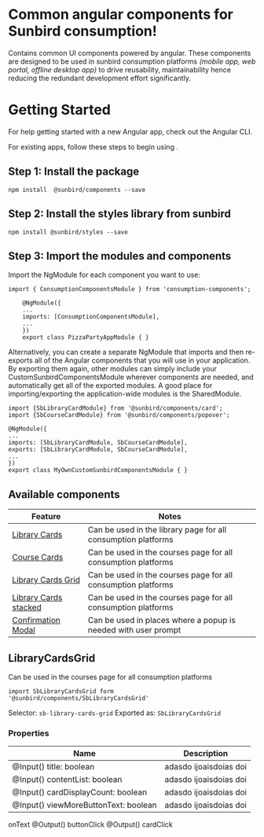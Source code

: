 # Common angular components for Sunbird consumption!

Contains common UI components powered by angular. These components are designed to be used in sunbird consumption platforms *(mobile app, web portal, offline desktop app)* to drive reusability, maintainability hence reducing the redundant development effort significantly.


# Getting Started

For help getting started with a new Angular app, check out the Angular CLI.

For existing apps, follow these steps to begin using .

## Step 1: Install the package

    npm install  @sunbird/components --save

## Step 2: Install the styles library from sunbird

    npm install @sunbird/styles --save

## Step 3: Import the modules and components

Import the NgModule for each component you want to use:

    import { ConsumptionComponentsModule } from 'consumption-components';

        @NgModule({
        ...
        imports: [ConsumptionComponentsModule],
        ...
        })
        export class PizzaPartyAppModule { }
 Alternatively, you can create a separate NgModule that imports and then re-exports all of the Angular components that you will use in your application.  By exporting them again, other modules can simply include your CustomSunbirdComponentsModule wherever components are needed,  and automatically get all of the exported modules. A good place for importing/exporting the application-wide modules is the SharedModule.
 

    import {SbLibraryCardModule} from '@sunbird/components/card';
    import {SbCourseCardModule} from '@sunbird/components/popover';

    @NgModule({
    ...
    imports: [SbLibraryCardModule, SbCourseCardModule],
    exports: [SbLibraryCardModule, SbCourseCardModule],
    ...
    })
    export class MyOwnCustomSunbirdComponentsModule { }

## Available components
| Feature | Notes|
|--|--|
|  [Library Cards]([https://github.com/Sunbird-Ed/SunbirdEd-consumption-ngcomponents](https://github.com/Sunbird-Ed/SunbirdEd-consumption-ngcomponents)) | Can be used in the library page for all consumption platforms|
|  [Course Cards]([https://github.com/Sunbird-Ed/SunbirdEd-consumption-ngcomponents](https://github.com/Sunbird-Ed/SunbirdEd-consumption-ngcomponents)) | Can be used in the courses page for all consumption platforms|
|  [Library Cards Grid]([https://github.com/Sunbird-Ed/SunbirdEd-consumption-ngcomponents](https://github.com/Sunbird-Ed/SunbirdEd-consumption-ngcomponents)) | Can be used in the courses page for all consumption platforms|
|  [Library Cards stacked]([https://github.com/Sunbird-Ed/SunbirdEd-consumption-ngcomponents](https://github.com/Sunbird-Ed/SunbirdEd-consumption-ngcomponents)) | Can be used in the courses page for all consumption platforms|
|  [Confirmation Modal]([https://github.com/Sunbird-Ed/SunbirdEd-consumption-ngcomponents](https://github.com/Sunbird-Ed/SunbirdEd-consumption-ngcomponents)) | Can be used in places where a popup is needed with user prompt|




## LibraryCardsGrid

Can be used in the courses page for all consumption platforms

    import SbLibraryCardsGrid form '@sunbird/components/SbLibraryCardsGrid'
    
Selector:  `sb-library-cards-grid`
Exported as:  `SbLibraryCardsGrid`

### Properties
|Name| Description |
|--|--|
|@Input() title: boolean| adasdo ijoaisdoias doi |
|@Input() contentList: boolean| adasdo ijoaisdoias doi |
|@Input() cardDisplayCount: boolean| adasdo ijoaisdoias doi |
|@Input() viewMoreButtonText: boolean| adasdo ijoaisdoias doi |


onText
@Output() buttonClick
@Output() cardClick




